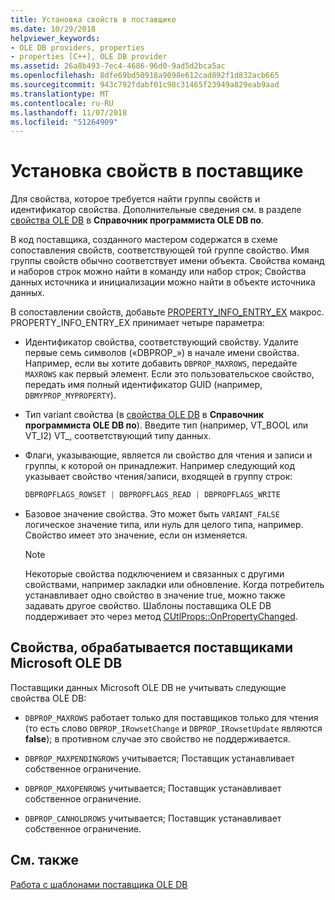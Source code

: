 ```yaml
---
title: Установка свойств в поставщике
ms.date: 10/29/2018
helpviewer_keywords:
- OLE DB providers, properties
- properties [C++], OLE DB provider
ms.assetid: 26a8b493-7ec4-4686-96d0-9ad5d2bca5ac
ms.openlocfilehash: 8dfe69bd50918a9098e612cad892f1d832acb665
ms.sourcegitcommit: 943c792fdabf01c98c31465f23949a829eab9aad
ms.translationtype: MT
ms.contentlocale: ru-RU
ms.lasthandoff: 11/07/2018
ms.locfileid: "51264909"
---
```

# <a name="setting-properties-in-your-provider"></a>Установка свойств в поставщике

Для свойства, которое требуется найти группы свойств и идентификатор свойства. Дополнительные сведения см. в разделе [свойства OLE DB](/previous-versions/windows/desktop/ms722734) в **Справочник программиста OLE DB по**.

В код поставщика, созданного мастером содержатся в схеме сопоставления свойств, соответствующей той группе свойство. Имя группы свойств обычно соответствует имени объекта. Свойства команд и наборов строк можно найти в команду или набор строк; Свойства данных источника и инициализации можно найти в объекте источника данных.

В сопоставлении свойств, добавьте [PROPERTY_INFO_ENTRY_EX](../../data/oledb/property-info-entry-ex.md) макрос. PROPERTY_INFO_ENTRY_EX принимает четыре параметра:

- Идентификатор свойства, соответствующий свойству. Удалите первые семь символов («DBPROP_») в начале имени свойства. Например, если вы хотите добавить `DBPROP_MAXROWS`, передайте `MAXROWS` как первый элемент. Если это пользовательское свойство, передать имя полный идентификатор GUID (например, `DBMYPROP_MYPROPERTY`).

- Тип variant свойства (в [свойства OLE DB](/previous-versions/windows/desktop/ms722734) в **Справочник программиста OLE DB по**). Введите тип (например, VT_BOOL или VT_I2) VT_, соответствующий типу данных.

- Флаги, указывающие, является ли свойство для чтения и записи и группы, к которой он принадлежит. Например следующий код указывает свойство чтения/записи, входящей в группу строк:

    ```cpp
    DBPROPFLAGS_ROWSET | DBPROPFLAGS_READ | DBPROPFLAGS_WRITE
    ```

- Базовое значение свойства. Это может быть `VARIANT_FALSE` логическое значение типа, или нуль для целого типа, например. Свойство имеет это значение, если он изменяется.

    > [!NOTE]
    > Некоторые свойства подключением и связанных с другими свойствами, например закладки или обновление. Когда потребитель устанавливает одно свойство в значение true, можно также задавать другое свойство. Шаблоны поставщика OLE DB поддерживает это через метод [CUtlProps::OnPropertyChanged](../../data/oledb/cutlprops-onpropertychanged.md).

## <a name="properties-ignored-by-microsoft-ole-db-providers"></a>Свойства, обрабатывается поставщиками Microsoft OLE DB

Поставщики данных Microsoft OLE DB не учитывать следующие свойства OLE DB:

- `DBPROP_MAXROWS` работает только для поставщиков только для чтения (то есть слово `DBPROP_IRowsetChange` и `DBPROP_IRowsetUpdate` являются **false**); в противном случае это свойство не поддерживается.

- `DBPROP_MAXPENDINGROWS` учитывается; Поставщик устанавливает собственное ограничение.

- `DBPROP_MAXOPENROWS` учитывается; Поставщик устанавливает собственное ограничение.

- `DBPROP_CANHOLDROWS` учитывается; Поставщик устанавливает собственное ограничение.

## <a name="see-also"></a>См. также

[Работа с шаблонами поставщика OLE DB](../../data/oledb/working-with-ole-db-provider-templates.md)